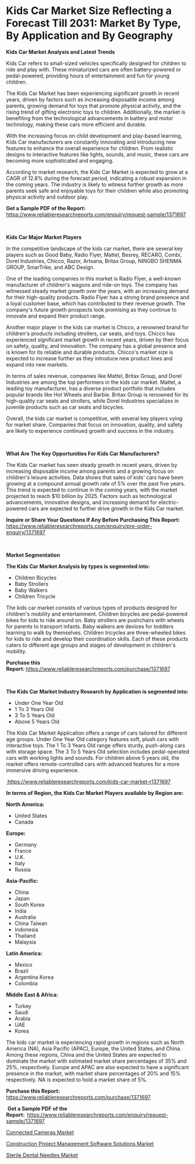 <p><h1>Kids Car Market Size Reflecting a Forecast Till 2031: Market By Type, By Application and By Geography</h1></p><p><strong>Kids Car Market Analysis and Latest Trends</strong></p>
<p><p>Kids Car refers to small-sized vehicles specifically designed for children to ride and play with. These miniaturized cars are often battery-powered or pedal-powered, providing hours of entertainment and fun for young children.</p><p>The Kids Car Market has been experiencing significant growth in recent years, driven by factors such as increasing disposable income among parents, growing demand for toys that promote physical activity, and the rising trend of gifting electronic toys to children. Additionally, the market is benefiting from the technological advancements in battery and motor technology, making these cars more efficient and durable.</p><p>With the increasing focus on child development and play-based learning, Kids Car manufacturers are constantly innovating and introducing new features to enhance the overall experience for children. From realistic designs to interactive features like lights, sounds, and music, these cars are becoming more sophisticated and engaging.</p><p>According to market research, the Kids Car Market is expected to grow at a CAGR of 12.8% during the forecast period, indicating a robust expansion in the coming years. The industry is likely to witness further growth as more parents seek safe and enjoyable toys for their children while also promoting physical activity and outdoor play.</p></p>
<p><strong>Get a Sample PDF of the Report:&nbsp;</strong> <a href="https://www.reliableresearchreports.com/enquiry/request-sample/1371697">https://www.reliableresearchreports.com/enquiry/request-sample/1371697</a></p>
<p>&nbsp;</p>
<p><strong>Kids Car Major Market Players</strong></p>
<p><p>In the competitive landscape of the kids car market, there are several key players such as Good Baby, Radio Flyer, Mattel, Besrey, RECARO, Combi, Dorel Industries, Chicco, Razor, Artsana, Britax Group, NINGBO SHENMA GROUP, SmarTrike, and ABC Design. </p><p>One of the leading companies in this market is Radio Flyer, a well-known manufacturer of children's wagons and ride-on toys. The company has witnessed steady market growth over the years, with an increasing demand for their high-quality products. Radio Flyer has a strong brand presence and a loyal customer base, which has contributed to their revenue growth. The company's future growth prospects look promising as they continue to innovate and expand their product range.</p><p>Another major player in the kids car market is Chicco, a renowned brand for children's products including strollers, car seats, and toys. Chicco has experienced significant market growth in recent years, driven by their focus on safety, quality, and innovation. The company has a global presence and is known for its reliable and durable products. Chicco's market size is expected to increase further as they introduce new product lines and expand into new markets.</p><p>In terms of sales revenue, companies like Mattel, Britax Group, and Dorel Industries are among the top performers in the kids car market. Mattel, a leading toy manufacturer, has a diverse product portfolio that includes popular brands like Hot Wheels and Barbie. Britax Group is renowned for its high-quality car seats and strollers, while Dorel Industries specializes in juvenile products such as car seats and bicycles.</p><p>Overall, the kids car market is competitive, with several key players vying for market share. Companies that focus on innovation, quality, and safety are likely to experience continued growth and success in the industry.</p></p>
<p>&nbsp;</p>
<p><strong>What Are The Key Opportunities For Kids Car Manufacturers?</strong></p>
<p><p>The Kids Car market has seen steady growth in recent years, driven by increasing disposable income among parents and a growing focus on children's leisure activities. Data shows that sales of kids' cars have been growing at a compound annual growth rate of 5% over the past five years. This trend is expected to continue in the coming years, with the market projected to reach $10 billion by 2025. Factors such as technological advancements, innovative designs, and increasing demand for electric-powered cars are expected to further drive growth in the Kids Car market.</p></p>
<p><strong>Inquire or Share Your Questions If Any Before Purchasing This Report:</strong> <a href="https://www.reliableresearchreports.com/enquiry/pre-order-enquiry/1371697">https://www.reliableresearchreports.com/enquiry/pre-order-enquiry/1371697</a></p>
<p>&nbsp;</p>
<p><strong>Market Segmentation</strong></p>
<p><strong>The Kids Car Market Analysis by types is segmented into:</strong></p>
<p><ul><li>Children Bicycles</li><li>Baby Strollers</li><li>Baby Walkers</li><li>Children Tricycle</li></ul></p>
<p><p>The kids car market consists of various types of products designed for children's mobility and entertainment. Children bicycles are pedal-powered bikes for kids to ride around on. Baby strollers are pushchairs with wheels for parents to transport infants. Baby walkers are devices for toddlers learning to walk by themselves. Children tricycles are three-wheeled bikes for kids to ride and develop their coordination skills. Each of these products caters to different age groups and stages of development in children's mobility.</p></p>
<p><strong>Purchase this Report:&nbsp;</strong><a href="https://www.reliableresearchreports.com/purchase/1371697">https://www.reliableresearchreports.com/purchase/1371697</a></p>
<p>&nbsp;</p>
<p><strong>The Kids Car Market Industry Research by Application is segmented into:</strong></p>
<p><ul><li>Under One Year Old</li><li>1 To 3 Years Old</li><li>3 To 5 Years Old</li><li>Above 5 Years Old</li></ul></p>
<p><p>The Kids Car Market Application offers a range of cars tailored for different age groups. Under One Year Old category features soft, plush cars with interactive toys. The 1 To 3 Years Old range offers sturdy, push-along cars with storage space. The 3 To 5 Years Old selection includes pedal-operated cars with working lights and sounds. For children above 5 years old, the market offers remote-controlled cars with advanced features for a more immersive driving experience.</p></p>
<p><a href="https://www.reliableresearchreports.com/kids-car-market-r1371697">&nbsp;https://www.reliableresearchreports.com/kids-car-market-r1371697</a></p>
<p><strong>In terms of Region, the Kids Car Market Players available by Region are:</strong></p>
<p>
    <p> <strong> North America: </strong>
        <ul>
            <li>United States</li>
            <li>Canada</li>
        </ul>
        </p> 
    <p> <strong> Europe: </strong>
        <ul>
            <li>Germany</li>
            <li>France</li>
            <li>U.K.</li>
            <li>Italy</li>
            <li>Russia</li>
        </ul>
        </p> 
    <p> <strong> Asia-Pacific: </strong>
        <ul>
            <li>China</li>
            <li>Japan</li>
            <li>South Korea</li>
            <li>India</li>
            <li>Australia</li>
            <li>China Taiwan</li>
            <li>Indonesia</li>
            <li>Thailand</li>
            <li>Malaysia</li>
        </ul>
        </p> 
    <p> <strong> Latin America: </strong>
        <ul>
            <li>Mexico</li>
            <li>Brazil</li>
            <li>Argentina Korea</li>
            <li>Colombia</li>
        </ul>
        </p> 
    <p> <strong> Middle East & Africa: </strong>
        <ul>
            <li>Turkey</li>
            <li>Saudi</li>
            <li>Arabia</li>
            <li>UAE</li>
            <li>Korea</li>
        </ul>
    </p>
    </p>
<p><p>The kids car market is experiencing rapid growth in regions such as North America (NA), Asia Pacific (APAC), Europe, the United States, and China. Among these regions, China and the United States are expected to dominate the market with estimated market share percentages of 35% and 25%, respectively. Europe and APAC are also expected to have a significant presence in the market, with market share percentages of 20% and 15% respectively. NA is expected to hold a market share of 5%.</p></p>
<p><strong>Purchase this Report: </strong><a href="https://www.reliableresearchreports.com/purchase/1371697">https://www.reliableresearchreports.com/purchase/1371697</a></p>
<p>&nbsp;<strong>Get a Sample PDF of the Report:&nbsp;&nbsp;</strong><a href="https://www.reliableresearchreports.com/enquiry/request-sample/1371697">https://www.reliableresearchreports.com/enquiry/request-sample/1371697</a></p>
<p><strong></strong></p>
<p><p><a href="https://www.linkedin.com/pulse/analyzing-connected-cameras-market-global-industry-perspective-naape?trackingId=n0Qac2xJ9Qop6up5tgfBcw%3D%3D">Connected Cameras Market</a></p><p><a href="https://www.linkedin.com/pulse/decoding-construction-project-management-software-solutions-vag1e?trackingId=rhKeFkTTwGF42uSI7x7HmA%3D%3D">Construction Project Management Software Solutions Market</a></p><p><a href="https://www.linkedin.com/pulse/sterile-dental-needles-market-share-evolution-growth-dbe2e?trackingId=%2BH2MqpPH5%2B%2BshXVJOkm%2B6g%3D%3D">Sterile Dental Needles Market</a></p></p>